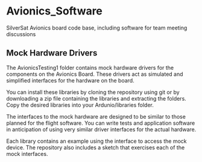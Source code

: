 # Avionics_Software
SilverSat Avionics board code base, including software for team meeting discussions

## Mock Hardware Drivers

The AvionicsTesting1 folder contains mock hardware drivers for the components on the Avionics Board. These drivers act as simulated and simplified interfaces for the hardware on the board. 

You can install these libraries by cloning the repository using git or by downloading a zip file containing the libraries and extracting the folders. Copy the desired libraries into your Ardunio/libraries folder.

The interfaces to the mock hardware are designed to be similar to those planned for the flight software. You can write tests and application software in anticipation of using very similar driver interfaces for the actual hardware.

Each library contains an example using the interface to access the mock device. The repository also includes a sketch that exercises each of the mock interfaces.

